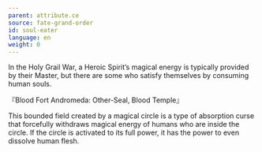 ```yaml
---
parent: attribute.ce
source: fate-grand-order
id: soul-eater
language: en
weight: 0
---
```


In the Holy Grail War, a Heroic Spirit’s magical energy is typically provided by their Master, but there are some who satisfy themselves by consuming human souls.

『Blood Fort Andromeda: Other-Seal, Blood Temple』

This bounded field created by a magical circle is a type of absorption curse that forcefully withdraws magical energy of humans who are inside the circle. If the circle is activated to its full power, it has the power to even dissolve human flesh.
